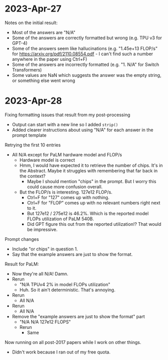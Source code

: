 # 2023-Apr-27

Notes on the initial result:

- Most of the answers are "N/A"
- Some of the answers are correctly formatted but wrong (e.g. TPU v3 for GPT-4)
- Some of the answers seem like hallucinations (e.g. "1.45e+13 FLOP/s" for https://arxiv.org/pdf/2110.08554.pdf - I can't find such a number anywhere in the paper using Ctrl+F)
- Some of the answers are incorrectly formatted (e.g. "1. N/A" for Switch Transformers)
- Some values are NaN which suggests the answer was the empty string, or something else went wrong

# 2023-Apr-28

Fixing formatting issues that result from my post-processing

- Output can start with a new line so I added `strip()`
- Added clearer instructions about using "N/A" for each answer in the prompt template

Retrying the first 10 entries

- All N/A except for PaLM hardware model and FLOP/s
  - Hardware model is correct
  - Hmm, I would have expected it to retrieve the number of chips. It's in the Abstract. Maybe it struggles with remembering that far back in the context?
    - Maybe I should mention "chips" in the prompt. But I worry this could cause more confusion overall.
  - But the FLOP/s is interesting. 127e12 FLOP/s.
    - Ctrl+F for "127" comes up with nothing.
    - Ctrl+F for "FLOP" comes up with no relevant numbers right next to it.
    - But 127e12 / 275e12 is 46.2%. Which is the reported model FLOPs utilization of PaLM 540B.
    - Did GPT figure this out from the reported utilization!? That would be impressive.

Prompt changes

- Include "or chips" in question 1.
- Say that the example answers are just to show the format.

Result for PaLM:

- Now they're all N/A! Damn.
- Rerun
  - "N/A	TPUv4	2% in model FLOPs utilization"
  - Huh. So it ain't deterministic. That's annoying.
- Rerun
  - All N/A
- Rerun
  - All N/A
- Remove the "example answers are just to show the format" part
  - "N/A	N/A	127e12 FLOPS"
  - Rerun
    - Same

Now running on all post-2017 papers while I work on other things.

- Didn't work because I ran out of my free quota.
